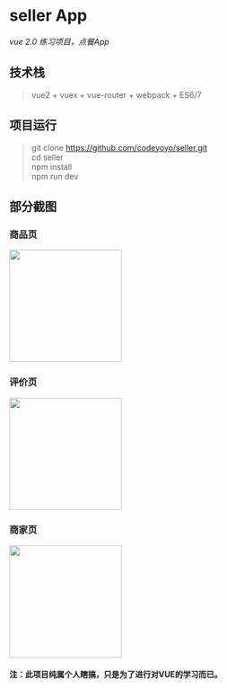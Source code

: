 # seller App
*vue 2.0 练习项目，点餐App*
## 技术栈
> vue2 + vuex + vue-router + webpack + ES6/7
## 项目运行
> git clone https://github.com/codeyoyo/seller.git  
> cd seller  
> npm install  
> npm run dev  
## 部分截图
### 商品页
<img width='200px' src="https://codeyoyo.github.io/seller-app/resource/01.jpg" />

### 评价页
<img width='200px' src="https://codeyoyo.github.io/seller-app/resource/05.jpg" />

### 商家页
<img width='200px' src="https://codeyoyo.github.io/seller-app/resource/06.jpg" />

#### 注：此项目纯属个人瞎搞，只是为了进行对VUE的学习而已。

